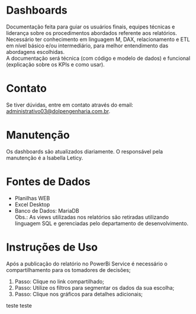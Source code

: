 # Dashboards
Documentação feita para guiar os usuários finais, equipes técnicas e liderança sobre os procedimentos abordados referente aos relatórios.  
Necessário ter conhecimento em linguagem M, DAX, relacionamento e ETL em nível básico e/ou intermediário, para melhor entendimento
das abordagens escolhidas.  
A documentação será técnica (com código e modelo de dados) e funcional (explicação sobre os KPIs e como usar).  

# Contato
Se tiver dúvidas, entre em contato através do email: administrativo03@dolpengenharia.com.br.

# Manutenção
Os dashboards são atualizados diariamente. O responsável pela manutenção é a Isabella Leticy.

# Fontes de Dados
* Planilhas WEB  
* Excel Desktop  
* Banco de Dados: MariaDB  
Obs.: As views utilizadas nos relatórios são retiradas utilizando linguagem SQL e gerenciadas pelo departamento de desenvolvimento.

# Instruções de Uso
Após a publicação do relatório no PowerBi Service é necessário o compartilhamento para os tomadores de decisões;  
1. Passo: Clique no link compartilhado;  
2. Passo: Utilize os filtros para segmentar os dados da sua escolha;  
3. Passo: Clique nos gráficos para detalhes adicionais;

teste teste